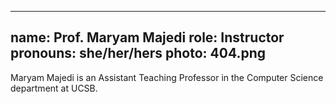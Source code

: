  ---
name: Prof. Maryam Majedi
role: Instructor
pronouns: she/her/hers
photo: 404.png
---

Maryam Majedi is an Assistant Teaching Professor in the Computer Science department at UCSB.
